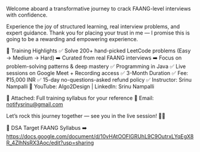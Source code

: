 Welcome aboard a transformative journey to crack FAANG-level interviews with confidence.

Experience the joy of structured learning, real interview problems, and expert  guidance.
Thank you for placing your trust in me — I promise this is going to be a rewarding and empowering experience.

🎯 Training Highlights
✅ Solve 200+ hand-picked LeetCode problems (Easy → Medium → Hard)
➡️ Curated from real FAANG interviews
➡️ Focus on problem-solving patterns & deep mastery
✅ Programming in Java 
✅ Live sessions on Google Meet + Recording access
✅ 3-Month Duration
✅ Fee: ₹15,000 INR
✅ 15-day no-questions-asked refund policy
✅ Instructor: Srinu Nampalli
🔗 YouTube: Algo2Design | LinkedIn: Srinu Nampalli

📌 Attached: Full training syllabus for your reference
📧 Email: notifysrinu@gmail.com

Let’s rock this journey together — see you in the live session! 💪🔥

🚀 DSA Target FAANG Syllabus ➡️ https://docs.google.com/document/d/10vHAtOOFlGRUhL9C9OutrxLYqEgX8R_4ZlhNsRX3Aoc/edit?usp=sharing
